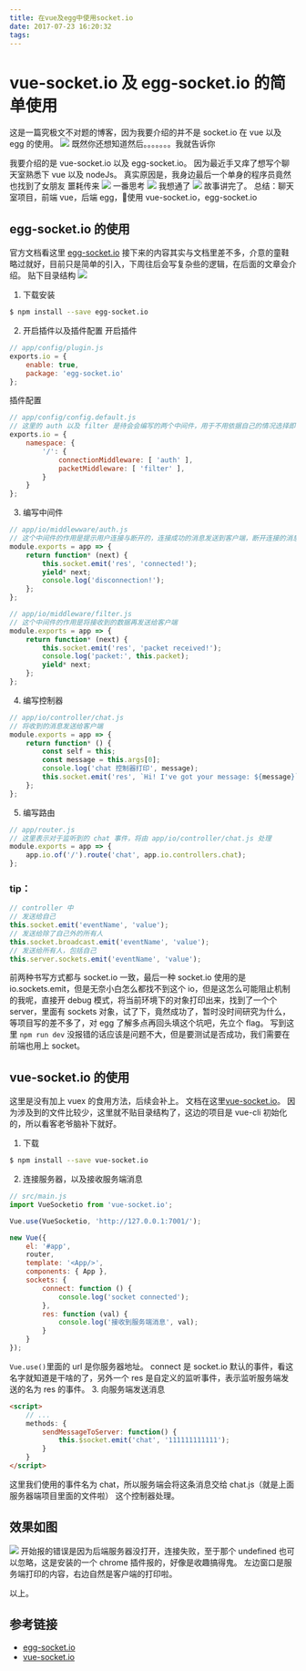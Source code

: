 ```yaml
---
title: 在vue及egg中使用socket.io
date: 2017-07-23 16:20:32
tags:
---
```

# vue-socket.io 及 egg-socket.io 的简单使用
这是一篇究极文不对题的博客，因为我要介绍的并不是 socket.io 在 vue 以及 egg 的使用。
![](https://ws4.sinaimg.cn/large/006tNc79ly1fhu0l936k7j306s06swec.jpg)
既然你还想知道然后。。。。。。。我就告诉你
<!-- more -->
我要介绍的是 vue-socket.io 以及 egg-socket.io。
因为最近手又痒了想写个聊天室熟悉下 vue 以及 nodeJs。
真实原因是，我身边最后一个单身的程序员竟然也找到了女朋友
噩耗传来
![](https://ws4.sinaimg.cn/large/006tNc79ly1fhtx7zrnzmj306s061wee.jpg)
一番思考
![](https://ws4.sinaimg.cn/large/006tNc79ly1fhtxf5va7qj309106s747.jpg)
我想通了
![](https://ws3.sinaimg.cn/large/006tNc79ly1fhtxgbf9u3j306u06sq2y.jpg)
故事讲完了。
总结：聊天室项目，前端 vue，后端 egg，使用 vue-socket.io，egg-socket.io

## egg-socket.io 的使用
官方文档看这里 [egg-socket.io](https://github.com/eggjs/egg-socket.io)
接下来的内容其实与文档里差不多，介意的童鞋略过就好，目前只是简单的引入，下周往后会写复杂些的逻辑，在后面的文章会介绍。
贴下目录结构
![](https://ws3.sinaimg.cn/large/006tNc79ly1fhtxvvtlg9j30c60osaaa.jpg)

1. 下载安装
```bash
$ npm install --save egg-socket.io
```
2. 开启插件以及插件配置
开启插件
```javascript
// app/config/plugin.js
exports.io = {
    enable: true,
    package: 'egg-socket.io'
};
```
插件配置
```javascript
// app/config/config.default.js
// 这里的 auth 以及 filter 是待会会编写的两个中间件，用于不用依据自己的情况选择即可
exports.io = {
    namespace: {
        '/': {
            connectionMiddleware: [ 'auth' ],
            packetMiddleware: [ 'filter' ],
        }
    }
};
```
3. 编写中间件
```javascript
// app/io/middlewware/auth.js
// 这个中间件的作用是提示用户连接与断开的，连接成功的消息发送到客户端，断开连接的消息在服务端打印
module.exports = app => {
    return function* (next) {
        this.socket.emit('res', 'connected!');
        yield* next;
        console.log('disconnection!');
    };
};

// app/io/middleware/filter.js
// 这个中间件的作用是将接收到的数据再发送给客户端
module.exports = app => {
    return function* (next) {
        this.socket.emit('res', 'packet received!');
        console.log('packet:', this.packet);
        yield* next;
    };
};
```
4. 编写控制器
```javascript
// app/io/controller/chat.js
// 将收到的消息发送给客户端
module.exports = app => {
    return function* () {
        const self = this;
        const message = this.args[0];
        console.log('chat 控制器打印', message);
        this.socket.emit('res', `Hi! I've got your message: ${message}`);
    };
};
```
5. 编写路由
```javascript
// app/router.js
// 这里表示对于监听到的 chat 事件，将由 app/io/controller/chat.js 处理
module.exports = app => {
    app.io.of('/').route('chat', app.io.controllers.chat);
};
```

### tip：
```javascript
// controller 中
// 发送给自己
this.socket.emit('eventName', 'value');
// 发送给除了自己外的所有人
this.socket.broadcast.emit('eventName', 'value');
// 发送给所有人，包括自己
this.server.sockets.emit('eventName', 'value');
```
前两种书写方式都与 socket.io 一致，最后一种 socket.io 使用的是 io.sockets.emit，但是无奈小白怎么都找不到这个 io，但是这怎么可能阻止机制的我呢，直接开 debug 模式，将当前环境下的对象打印出来，找到了一个个 server，里面有 sockets 对象，试了下，竟然成功了，暂时没时间研究为什么，等项目写的差不多了，对 egg 了解多点再回头填这个坑吧，先立个 flag。
写到这里 `npm run dev` 没报错的话应该是问题不大，但是要测试是否成功，我们需要在前端也用上 socket。

## vue-socket.io 的使用
这里是没有加上 vuex 的食用方法，后续会补上。
文档在这里[vue-socket.io](https://github.com/MetinSeylan/Vue-Socket.io)。
因为涉及到的文件比较少，这里就不贴目录结构了，这边的项目是 vue-cli 初始化的，所以看客老爷脑补下就好。

1. 下载
```bash
$ npm install --save vue-socket.io
```
2. 连接服务器，以及接收服务端消息
```javascript
// src/main.js
import VueSocketio from 'vue-socket.io';

Vue.use(VueSocketio, 'http://127.0.0.1:7001/');

new Vue({
    el: '#app',
    router,
    template: '<App/>',
    components: { App },
    sockets: {
        connect: function () {
            console.log('socket connected');
        },
        res: function (val) {
            console.log('接收到服务端消息', val);
        }
    }
});
```
`Vue.use()`里面的 url 是你服务器地址。
connect 是 socket.io 默认的事件，看这名字就知道是干啥的了，另外一个 res 是自定义的监听事件，表示监听服务端发送的名为 res 的事件。
3. 向服务端发送消息
```html
<script>
    // ...
    methods: {
        sendMessageToServer: function() {
            this.$socket.emit('chat', '111111111111');
        }
    }
</script>
```
这里我们使用的事件名为 chat，所以服务端会将这条消息交给 chat.js（就是上面服务器端项目里面的文件啦） 这个控制器处理。

## 效果如图
![](https://ws1.sinaimg.cn/large/006tNc79ly1fhu0etwztjg30zg0k4e8j.gif)
开始报的错误是因为后端服务器没打开，连接失败，至于那个 undefined 也可以忽略，这是安装的一个 chrome 插件报的，好像是收趣搞得鬼。
左边窗口是服务端打印的内容，右边自然是客户端的打印啦。

以上。

## 参考链接
- [egg-socket.io](https://github.com/eggjs/egg-socket.io)
- [vue-socket.io](https://github.com/MetinSeylan/Vue-Socket.io)
